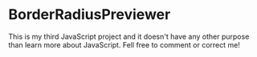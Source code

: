# BorderRadiusPreviewer
This is my third JavaScript project and it doesn't have any other purpose than learn more about JavaScript. Fell free to comment or correct me!
